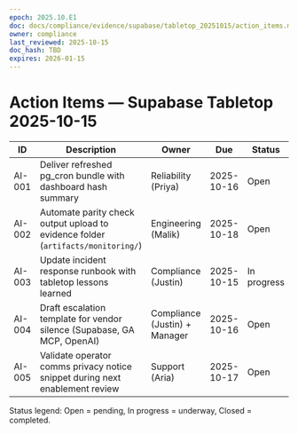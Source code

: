 ```yaml
---
epoch: 2025.10.E1
doc: docs/compliance/evidence/supabase/tabletop_20251015/action_items.md
owner: compliance
last_reviewed: 2025-10-15
doc_hash: TBD
expires: 2026-01-15
---
```

# Action Items — Supabase Tabletop 2025-10-15

| ID | Description | Owner | Due | Status |
|----|-------------|-------|-----|--------|
| AI-001 | Deliver refreshed pg_cron bundle with dashboard hash summary | Reliability (Priya) | 2025-10-16 | Open |
| AI-002 | Automate parity check output upload to evidence folder (`artifacts/monitoring/`) | Engineering (Malik) | 2025-10-18 | Open |
| AI-003 | Update incident response runbook with tabletop lessons learned | Compliance (Justin) | 2025-10-15 | In progress |
| AI-004 | Draft escalation template for vendor silence (Supabase, GA MCP, OpenAI) | Compliance (Justin) + Manager | 2025-10-16 | Open |
| AI-005 | Validate operator comms privacy notice snippet during next enablement review | Support (Aria) | 2025-10-17 | Open |

Status legend: Open = pending, In progress = underway, Closed = completed.
